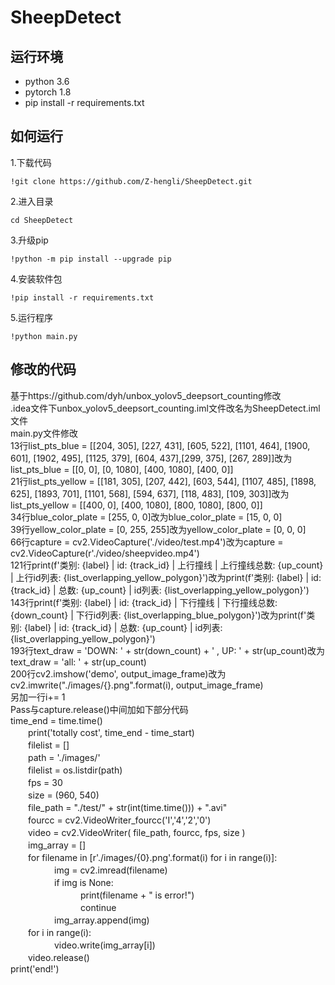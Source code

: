 # SheepDetect
## 运行环境<br>
* python 3.6<br>
* pytorch 1.8<br>
* pip install -r requirements.txt<br>
## 如何运行<br>
1.下载代码<br>
```
!git clone https://github.com/Z-hengli/SheepDetect.git
```
2.进入目录<br>
```
cd SheepDetect
```
3.升级pip
```
!python -m pip install --upgrade pip
```
4.安装软件包
```
!pip install -r requirements.txt
```
5.运行程序
```
!python main.py
```


## 修改的代码<br>
基于https://github.com/dyh/unbox_yolov5_deepsort_counting修改<br>
.idea文件下unbox_yolov5_deepsort_counting.iml文件改名为SheepDetect.iml文件<br>
main.py文件修改<br>
13行list_pts_blue = [[204, 305], [227, 431], [605, 522], [1101, 464], [1900, 601], [1902, 495], [1125, 379], [604, 437],[299, 375], [267, 289]]改为list_pts_blue = [[0, 0], [0, 1080], [400, 1080], [400, 0]]<br>
21行list_pts_yellow = [[181, 305], [207, 442], [603, 544], [1107, 485], [1898, 625], [1893, 701], [1101, 568], [594, 637], [118, 483], [109, 303]]改为list_pts_yellow = [[400, 0], [400, 1080], [800, 1080], [800, 0]]<br>
34行blue_color_plate = [255, 0, 0]改为blue_color_plate = [15, 0, 0]<br>
39行yellow_color_plate = [0, 255, 255]改为yellow_color_plate = [0, 0, 0]<br>
66行capture = cv2.VideoCapture('./video/test.mp4')改为capture = cv2.VideoCapture(r'./video/sheepvideo.mp4')<br>
121行print(f'类别: {label} | id: {track_id} | 上行撞线 | 上行撞线总数: {up_count} | 上行id列表: {list_overlapping_yellow_polygon}')改为print(f'类别: {label} | id: {track_id} | 总数: {up_count} | id列表: {list_overlapping_yellow_polygon}')<br>
143行print(f'类别: {label} | id: {track_id} | 下行撞线 | 下行撞线总数: {down_count} | 下行id列表: {list_overlapping_blue_polygon}')改为print(f'类别: {label} | id: {track_id} | 总数: {up_count} | id列表: {list_overlapping_yellow_polygon}')<br>
193行text_draw = 'DOWN: ' + str(down_count) + \' , UP: ' + str(up_count)改为text_draw = 'all: ' + str(up_count)<br>
200行cv2.imshow('demo', output_image_frame)改为cv2.imwrite("./images/{}.png".format(i), output_image_frame)<br>
另加一行i+= 1<br>
Pass与capture.release()中间加如下部分代码<br>
time_end = time.time()<br>
　　print('totally cost', time_end - time_start)<br>
　　filelist = []<br>
　　path = './images/' <br>
　　filelist = os.listdir(path)<br>
　　fps = 30<br>
　　size = (960, 540)<br>
　　file_path = "./test/" + str(int(time.time())) + ".avi"<br>
　　fourcc = cv2.VideoWriter_fourcc('I','4','2','0')<br>
　　video = cv2.VideoWriter( file_path, fourcc, fps, size )<br>
　　img_array = []<br>
　　for filename in [r'./images/{0}.png'.format(i) for i in range(i)]: <br>
　　　　　img = cv2.imread(filename)<br>
　　　　　if img is None:<br>
　　　　　　　　print(filename + " is error!")<br>
　　　　　　　　continue<br>
　　　　　img_array.append(img)<br>
　　for i in range(i):<br>
　　　　　video.write(img_array[i])<br>
　　video.release()<br>
print('end!')<br>

